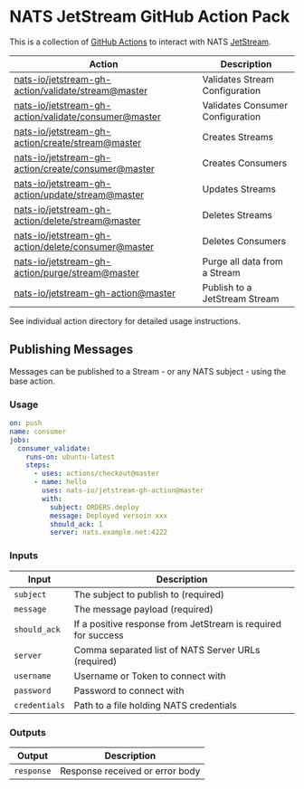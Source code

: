 # NATS JetStream GitHub Action Pack

This is a collection of [GitHub Actions](https://github.com/features/actions) to interact with NATS [JetStream](https://github.com/nats-io/jetstream#readme).

|Action|Description|
|------|-----------|
|[nats-io/jetstream-gh-action/validate/stream@master](https://github.com/nats-io/jetstream-gh-action/tree/master/validate/stream)|Validates Stream Configuration|
|[nats-io/jetstream-gh-action/validate/consumer@master](https://github.com/nats-io/jetstream-gh-action/tree/master/validate/consumer)|Validates Consumer Configuration|
|[nats-io/jetstream-gh-action/create/stream@master](https://github.com/nats-io/jetstream-gh-action/tree/master/create/strean)|Creates Streams|
|[nats-io/jetstream-gh-action/create/consumer@master](https://github.com/nats-io/jetstream-gh-action/tree/master/create/consumer)|Creates Consumers|
|[nats-io/jetstream-gh-action/update/stream@master](https://github.com/nats-io/jetstream-gh-action/tree/master/update/strean)|Updates Streams|
|[nats-io/jetstream-gh-action/delete/stream@master](https://github.com/nats-io/jetstream-gh-action/tree/master/delete/strean)|Deletes Streams|
|[nats-io/jetstream-gh-action/delete/consumer@master](https://github.com/nats-io/jetstream-gh-action/tree/master/delete/consumer)|Deletes Consumers|
|[nats-io/jetstream-gh-action/purge/stream@master](https://github.com/nats-io/jetstream-gh-action/tree/master/purge/stream)|Purge all data from a Stream|
|[nats-io/jetstream-gh-action@master](https://github.com/nats-io/jetstream-gh-action/)|Publish to a JetStream Stream|

See individual action directory for detailed usage instructions.

## Publishing Messages

Messages can be published to a Stream - or any NATS subject - using the base action.

### Usage

```yaml
on: push
name: consumer
jobs:
  consumer_validate:
    runs-on: ubuntu-latest
    steps:
      - uses: actions/checkout@master
      - name: hello
        uses: nats-io/jetstream-gh-action@master
        with:
          subject: ORDERS.deploy
          message: Deployed versoin xxx
          should_ack: 1
          server: nats.example.net:4222
```

### Inputs

|Input|Description|
|-----|-----------|
|`subject`|The subject to publish to (required)|
|`message`|The message payload (required)|
|`should_ack`|If a positive response from JetStream is required for success|
|`server`|Comma separated list of NATS Server URLs (required)|
|`username`|Username or Token to connect with|
|`password`|Password to connect with|
|`credentials`|Path to a file holding NATS credentials|

### Outputs

|Output|Description|
|------|-----------|
|`response`|Response received or error body|
